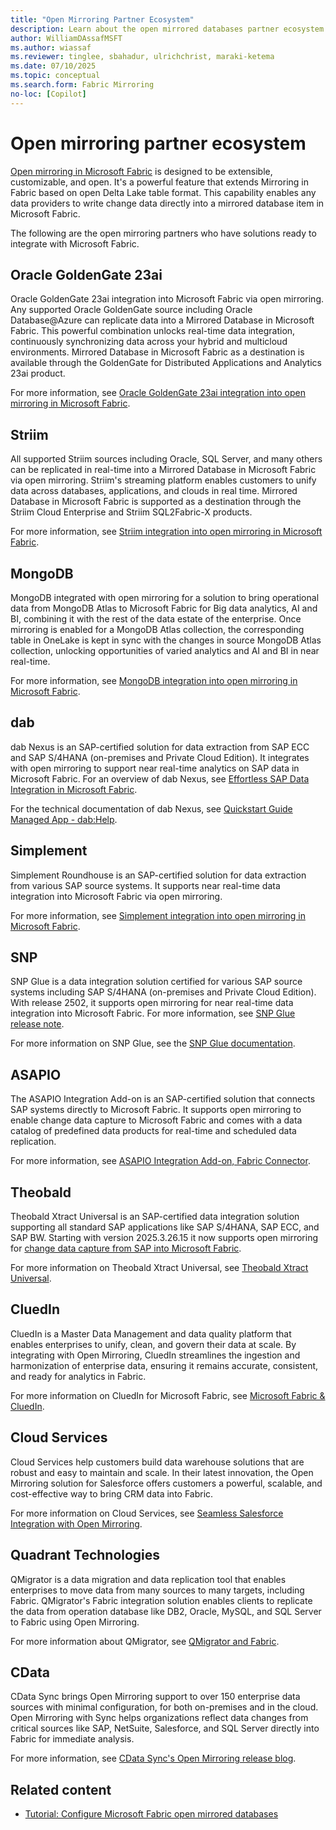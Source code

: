 ```yaml
---
title: "Open Mirroring Partner Ecosystem"
description: Learn about the open mirrored databases partner ecosystem in Microsoft Fabric.
author: WilliamDAssafMSFT
ms.author: wiassaf
ms.reviewer: tinglee, sbahadur, ulrichchrist, maraki-ketema
ms.date: 07/10/2025
ms.topic: conceptual
ms.search.form: Fabric Mirroring
no-loc: [Copilot]
---
```


# Open mirroring partner ecosystem

[Open mirroring in Microsoft Fabric](../database/mirrored-database/open-mirroring.md) is designed to be extensible, customizable, and open. It's a powerful feature that extends Mirroring in Fabric based on open Delta Lake table format. This capability enables any data providers to write change data directly into a mirrored database item in Microsoft Fabric.

The following are the open mirroring partners who have solutions ready to integrate with Microsoft Fabric.

## Oracle GoldenGate 23ai

Oracle GoldenGate 23ai integration into Microsoft Fabric via open mirroring. Any supported Oracle GoldenGate source including Oracle Database@Azure can replicate data into a Mirrored Database in Microsoft Fabric. This powerful combination unlocks real-time data integration, continuously synchronizing data across your hybrid and multicloud environments. Mirrored Database in Microsoft Fabric as a destination is available through the GoldenGate for Distributed Applications and Analytics 23ai product.

For more information, see [Oracle GoldenGate 23ai integration into open mirroring in Microsoft Fabric](https://aka.ms/mirroring/oracle-goldengate-23ai-docs).

## Striim

All supported Striim sources including Oracle, SQL Server, and many others can be replicated in real-time into a Mirrored Database in Microsoft Fabric via open mirroring. Striim's streaming platform enables customers to unify data across databases, applications, and clouds in real time. Mirrored Database in Microsoft Fabric is supported as a destination through the Striim Cloud Enterprise and Striim SQL2Fabric-X products.

For more information, see [Striim integration into open mirroring in Microsoft Fabric](https://aka.ms/mirroring/striim-docs).

## MongoDB

MongoDB integrated with open mirroring for a solution to bring operational data from MongoDB Atlas to Microsoft Fabric for Big data analytics, AI and BI, combining it with the rest of the data estate of the enterprise. Once mirroring is enabled for a MongoDB Atlas collection, the corresponding table in OneLake is kept in sync with the changes in source MongoDB Atlas collection, unlocking opportunities of varied analytics and AI and BI in near real-time.

For more information, see [MongoDB integration into open mirroring in Microsoft Fabric](https://aka.ms/mirroring/mongodb-docs).

## dab

dab Nexus is an SAP-certified solution for data extraction from SAP ECC and SAP S/4HANA (on-premises and Private Cloud Edition). It integrates with open mirroring to support near real-time analytics on SAP data in Microsoft Fabric.
For an overview of dab Nexus, see [Effortless SAP Data Integration in Microsoft Fabric](https://aka.ms/mirroring/dab-mirroring-overview).

For the technical documentation of dab Nexus, see [Quickstart Guide Managed App - dab:Help](https://aka.ms/mirroring/dab-mirroring-doc).

## Simplement

Simplement Roundhouse is an SAP-certified solution for data extraction from various SAP source systems. It supports near real-time data integration into Microsoft Fabric via open mirroring.

For more information, see [Simplement integration into open mirroring in Microsoft Fabric](https://aka.ms/mirroring/simplement-overview).

## SNP

SNP Glue is a data integration solution certified for various SAP source systems including SAP S/4HANA (on-premises and Private Cloud Edition). With release 2502, it supports open mirroring for near real-time data integration into Microsoft Fabric. For more information, see [SNP Glue release note](https://aka.ms/mirroring/snp-mirroring-doc).

For more information on SNP Glue, see the [SNP Glue documentation](https://aka.ms/mirroring/snp-overview).

## ASAPIO

The ASAPIO Integration Add-on is an SAP-certified solution that connects SAP systems directly to Microsoft Fabric. It supports open mirroring to enable change data capture to Microsoft Fabric and comes with a data catalog of predefined data products for real-time and scheduled data replication.

For more information, see [ASAPIO Integration Add-on, Fabric Connector](https://aka.ms/mirroring/asapio-mirroring-overview).

## Theobald

Theobald Xtract Universal is an SAP-certified data integration solution supporting all standard SAP applications like SAP S/4HANA, SAP ECC, and SAP BW. Starting with version 2025.3.26.15 it now supports open mirroring for [change data capture from SAP into Microsoft Fabric](https://aka.ms/mirroring/theobald-mirroring-overview).

For more information on Theobald Xtract Universal, see [Theobald Xtract Universal](https://aka.ms/mirroring/theobald-xtract-universal-overview).

## CluedIn

CluedIn is a Master Data Management and data quality platform that enables enterprises to unify, clean, and govern their data at scale. By integrating with Open Mirroring, CluedIn streamlines the ingestion and harmonization of enterprise data, ensuring it remains accurate, consistent, and ready for analytics in Fabric.

For more information on CluedIn for Microsoft Fabric, see [Microsoft Fabric & CluedIn](https://aka.ms/mirroring/cluedin).

## Cloud Services

Cloud Services help customers build data warehouse solutions that are robust and easy to maintain and scale. In their latest innovation, the Open Mirroring solution for Salesforce offers customers a powerful, scalable, and cost-effective way to bring CRM data into Fabric. 

For more information on Cloud Services, see [Seamless Salesforce Integration with Open Mirroring](https://cs-worldwide.com/seamless-salesforce-integration-with-microsoft-fabric-open-mirroring-in-action/). 

## Quadrant Technologies

QMigrator is a data migration and data replication tool that enables enterprises to move data from many sources to many targets, including Fabric. QMigrator's Fabric integration solution enables clients to replicate the data from operation database like DB2, Oracle, MySQL, and SQL Server to Fabric using Open Mirroring.

For more information about QMigrator, see [QMigrator and Fabric](https://qmigrator.ai/Fabric). 

## CData

CData Sync brings Open Mirroring support to over 150 enterprise data sources with minimal configuration, for both on-premises and in the cloud. Open Mirroring with Sync helps organizations reflect data changes from critical sources like SAP, NetSuite, Salesforce, and SQL Server directly into Fabric for immediate analysis. 

For more information, see [CData Sync's Open Mirroring release blog](https://www.cdata.com/blog/sync-expands-ms-fabric-support-open-mirroring). 

## Related content

- [Tutorial: Configure Microsoft Fabric open mirrored databases](../database/mirrored-database/open-mirroring-tutorial.md)
